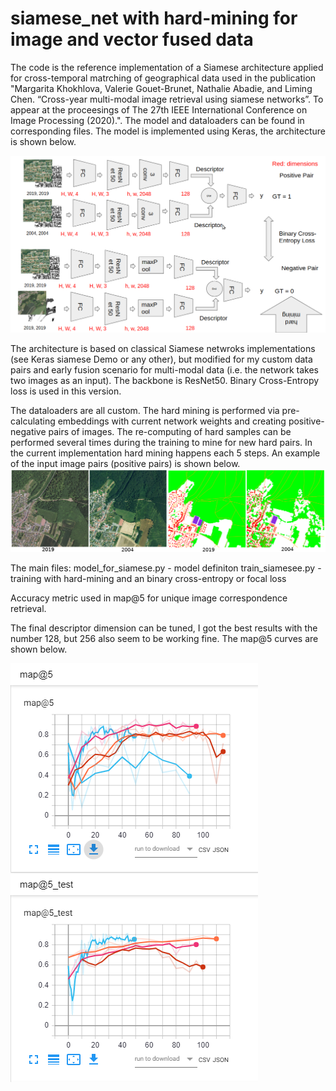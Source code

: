 # siamese_net with hard-mining for image and vector fused data
The code is the reference implementation of a  Siamese architecture applied for cross-temporal matrching of geographical  data used in the publication "Margarita Khokhlova,  Valerie Gouet-Brunet, Nathalie Abadie, and Liming Chen. “Cross-year multi-modal image retrieval  using siamese networks”. To appear at the proceesings of The 27th IEEE International Conference on Image Processing (2020).". 
The model and dataloaders can be found in corresponding files.
The model is implemented using Keras, the architecture is shown below. 

![alt text](https://github.com/margokhokhlova/siamese_net/blob/master/architecture.png)

The architecture is based on classical Siamese netwroks implementations (see Keras siamese Demo or any other), but modified for my custom data pairs and early fusion scenario for multi-modal data (i.e. the network takes two images as an input). The backbone is ResNet50. Binary Cross-Entropy loss is used in this version.

The dataloaders are all custom. The hard mining is performed via pre-calculating embeddings with current network weights and creating positive-negative pairs of images. The re-computing of hard samples can be performed several times during the training to mine for new hard pairs. In the current implementation hard mining happens each 5 steps.
An example of the input image pairs (positive pairs) is shown below.
![alt text](https://github.com/margokhokhlova/siamese_net/blob/master/data.png) 

The main files:
model_for_siamese.py - model definiton
train_siamesee.py -training with hard-mining and an binary cross-entropy or focal loss

Accuracy metric used in map@5 for unique image correspondence retrieval.

The final descriptor dimension can be tuned, I got the best results with the number 128, but 256 also seem to be working fine. The map@5 curves are shown below. 

![alt text](https://github.com/margokhokhlova/siamese_net/blob/master/map@5train.png) 

